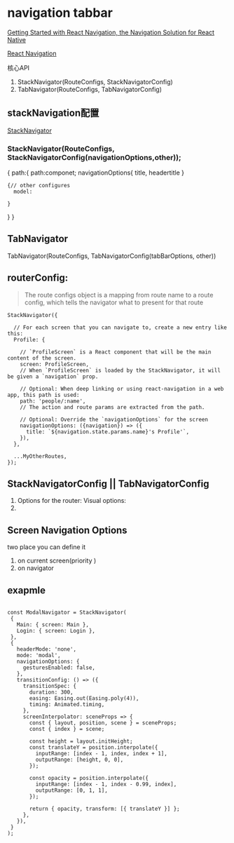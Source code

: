# navigation tabbar

[Getting Started with React Navigation, the Navigation Solution for React Native
](https://hackernoon.com/getting-started-with-react-navigation-the-navigation-solution-for-react-native-ea3f4bd786a4)

[React Navigation](https://reactnavigation.org/docs/navigators/tab)

核心API
1. StackNavigator(RouteConfigs, StackNavigatorConfig)
2. TabNavigator(RouteConfigs, TabNavigatorConfig)



## stackNavigation配置
[StackNavigator](https://reactnavigation.org/docs/stack-navigator.html#navigationoptions-used-by-stacknavigator)
### StackNavigator(RouteConfigs, StackNavigatorConfig(navigationOptions,other));

{
  path:{
    path:componet;
    navigationOptions{
      title,
      headertitle
    }

    {// other configures
      model:

    }
  }
}

## TabNavigator
TabNavigator(RouteConfigs, TabNavigatorConfig(tabBarOptions, other))




## routerConfig:
> The route configs object is a mapping from route name to a route config, which tells the navigator what to present for that route

```
StackNavigator({

  // For each screen that you can navigate to, create a new entry like this:
  Profile: {

    // `ProfileScreen` is a React component that will be the main content of the screen.
    screen: ProfileScreen,
    // When `ProfileScreen` is loaded by the StackNavigator, it will be given a `navigation` prop.

    // Optional: When deep linking or using react-navigation in a web app, this path is used:
    path: 'people/:name',
    // The action and route params are extracted from the path.

    // Optional: Override the `navigationOptions` for the screen
    navigationOptions: ({navigation}) => ({
      title: `${navigation.state.params.name}'s Profile'`,
    }),
  },

  ...MyOtherRoutes,
});

```



## StackNavigatorConfig || TabNavigatorConfig

1. Options for the router:
Visual options:
2.



##  Screen Navigation Options
two place you can define it
1.  on current screen(priority )
2.  on navigator




## exapmle
```

const ModalNavigator = StackNavigator(
 {
   Main: { screen: Main },
   Login: { screen: Login },
 },
 {
   headerMode: 'none',
   mode: 'modal',
   navigationOptions: {
     gesturesEnabled: false,
   },
   transitionConfig: () => ({
     transitionSpec: {
       duration: 300,
       easing: Easing.out(Easing.poly(4)),
       timing: Animated.timing,
     },
     screenInterpolator: sceneProps => {
       const { layout, position, scene } = sceneProps;
       const { index } = scene;

       const height = layout.initHeight;
       const translateY = position.interpolate({
         inputRange: [index - 1, index, index + 1],
         outputRange: [height, 0, 0],
       });

       const opacity = position.interpolate({
         inputRange: [index - 1, index - 0.99, index],
         outputRange: [0, 1, 1],
       });

       return { opacity, transform: [{ translateY }] };
     },
   }),
 }
);



```
